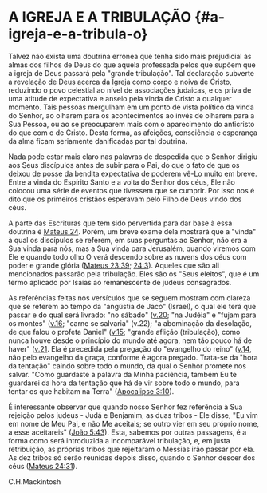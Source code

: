 # A IGREJA E A TRIBULAÇÃO {#a-igreja-e-a-tribula-o}

Talvez não exista uma doutrina errônea que tenha sido mais prejudicial às almas dos filhos de Deus do que aquela professada pelos que supõem que a igreja de Deus passará pela &quot;grande tribulação&quot;. Tal declaração subverte a revelação de Deus acerca da Igreja como corpo e noiva de Cristo, reduzindo o povo celestial ao nível de associações judaicas, e os priva de uma atitude de expectativa e anseio pela vinda de Cristo a qualquer momento. Tais pessoas mergulham em um ponto de vista político da vinda do Senhor, ao olharem para os acontecimentos ao invés de olharem para a Sua Pessoa, ou ao se preocuparem mais com o aparecimento do anticristo do que com o de Cristo. Desta forma, as afeições, consciência e esperança da alma ficam seriamente danificadas por tal doutrina.

Nada pode estar mais claro nas palavras de despedida que o Senhor dirigiu aos Seus discípulos antes de subir para o Pai, do que o fato de que os deixou de posse da bendita expectativa de poderem vê-Lo muito em breve. Entre a vinda do Espírito Santo e a volta do Senhor dos céus, Ele não colocou uma série de eventos que tivessem que se cumprir. Por isso nos é dito que os primeiros cristãos esperavam pelo Filho de Deus vindo dos céus.

A parte das Escrituras que tem sido pervertida para dar base à essa doutrina é [Mateus 24](http://bibliaonline.com.br/acf/mt/24). Porém, um breve exame dela mostrará que a &quot;vinda&quot; à qual os discípulos se referem, em suas perguntas ao Senhor, não era a Sua vinda para nós, mas a Sua vinda para Jerusalém, quando viremos com Ele e quando todo olho O verá descendo sobre as nuvens dos céus com poder e grande glória ([Mateus 23:39](http://bibliaonline.com.br/acf/mt/23/39); [24:3](http://bibliaonline.com.br/acf/mt/24/3)). Aqueles que são ali mencionados passarão pela tribulação. Eles são os &quot;Seus eleitos&quot;, que é um termo aplicado por Isaías ao remanescente de judeus consagrados.

As referências feitas nos versículos que se seguem mostram com clareza que se referem ao tempo da &quot;angústia de Jacó&quot; (Israel), o qual ele terá que passar e do qual será livrado: &quot;no sábado&quot; ([v.20](http://bibliaonline.com.br/acf/mt/24/20); &quot;na Judéia&quot; e &quot;fujam para os montes&quot; ([v.16](http://bibliaonline.com.br/acf/mt/24/16); &quot;carne se salvaria&quot; (v.22); &quot;a abominação da desolação, de que falou o profeta Daniel&quot; ([v.15](http://bibliaonline.com.br/acf/mt/24/15); &quot;grande aflição (tribulação), como nunca houve desde o princípio do mundo até agora, nem tão pouco há de haver&quot; ([v.21](http://bibliaonline.com.br/acf/mt/24/21). Ela é precedida pela pregação do &quot;evangelho do reino&quot; ([v.14](http://bibliaonline.com.br/acf/mt/24/14), não pelo evangelho da graça, conforme é agora pregado. Trata-se da &quot;hora da tentação&quot; caindo sobre todo o mundo, da qual o Senhor promete nos salvar. &quot;Como guardaste a palavra da Minha paciência, também Eu te guardarei da hora da tentação que há de vir sobre todo o mundo, para tentar os que habitam na Terra&quot; ([Apocalipse 3:10](http://bibliaonline.com.br/acf/ap/3/10)).

É interessante observar que quando nosso Senhor fez referência à Sua rejeição pelos judeus - Judá e Benjamim, as duas tribos - Ele disse, &quot;Eu vim em nome de Meu Pai, e não Me aceitais; se outro vier em seu próprio nome, a esse aceitareis&quot; ([João 5:43](http://bibliaonline.com.br/acf/jo/5/43)). Esta, sabemos por outras passagens, é a forma como será introduzida a incomparável tribulação, e, em justa retribuição, as próprias tribos que rejeitaram o Messias irão passar por ela. As dez tribos só serão reunidas depois disso, quando o Senhor descer dos céus ([Mateus 24:31](http://bibliaonline.com.br/acf/mt/24/31)).

C.H.Mackintosh